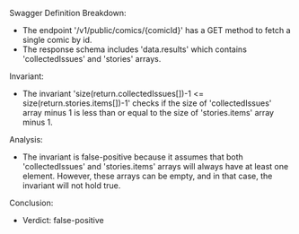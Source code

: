 Swagger Definition Breakdown:
- The endpoint '/v1/public/comics/{comicId}' has a GET method to fetch a single comic by id.
- The response schema includes 'data.results' which contains 'collectedIssues' and 'stories' arrays.

Invariant:
- The invariant 'size(return.collectedIssues[])-1 <= size(return.stories.items[])-1' checks if the size of 'collectedIssues' array minus 1 is less than or equal to the size of 'stories.items' array minus 1.

Analysis:
- The invariant is false-positive because it assumes that both 'collectedIssues' and 'stories.items' arrays will always have at least one element. However, these arrays can be empty, and in that case, the invariant will not hold true.

Conclusion:
- Verdict: false-positive

